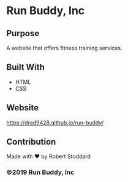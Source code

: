 # Run Buddy, Inc

## Purpose
A website that offers fitness training services.

## Built With
* HTML
* CSS

## Website
https://drad9428.github.io/run-buddy/

## Contribution
Made with ❤️ by Robert Stoddard

### ©️2019 Run Buddy, Inc
